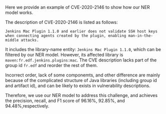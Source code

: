 Here we provide an example of CVE-2020-2146 to show how our NER model works.
 
The description of CVE-2020-2146 is listed as follows:

~~~
Jenkins Mac Plugin 1.1.0 and earlier does not validate SSH host keys when connecting agents created by the plugin, enabling man-in-the-middle attacks.
~~~

It includes the library-name entity: `Jenkins Mac Plugin 1.1.0`, which can be filtered by our NER model.
However, its affected library is `maven:fr.edf.jenkins.plugins:mac`.
The CVE description lacks part of the group id `fr.edf` and reorder the rest of them.

Incorrect order, lack of some componemts, and other difference are mainly because of the complicated structure of Java libraries (including group id and artifact id), and can be likely to exists in vulnerability descriptions.

Therefore, we use our NER model to address this challenge, and achieves the precision, recall, and F1 score of 96.16%, 92.85%, and 94.48%,respectively.

